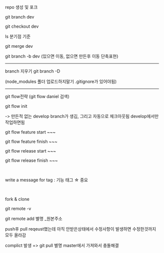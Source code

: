 repo 생성 및 포크

git branch dev

git checkout dev

ls 분기점 기준

git merge dev

git branch -b dev (있으면 이동, 없으면 만든후 이동 단축표현)

---

branch 지우기 git branch -D

(node_modules 폴더 업로드하지말기 .gitignore가 있어야됨)

---

git flow전략 (git flow daniel 검색)

git flow init

-> 만든적 없는 develop branch가 생김, 그리고 자동으로 체크아웃됨 develop에서만 작업하면됨

git flow feature start ~~~

git flow feature finish ~~~

git flow release start ~~~

git flow release finish ~~~

<br>

write a message for tag : 기능 태그 ☆ 중요

<br>

fork & clone

git remote -v

git remote add 별명 _원본주소

push후 pull reqeust했는데 아직 안받은상태에서 수정사항이 발생하면 수정한것까지 모두 올라감

complict 발생 => git pull 별명 master에서 가져와서 충돌해결

